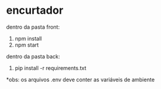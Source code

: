 # encurtador
dentro da pasta front: 
1. npm install 
2. npm start

dentro da pasta back:
1. pip install -r requirements.txt

*obs: os arquivos .env deve conter as variáveis de ambiente
